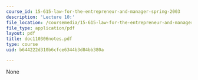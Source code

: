 ```yaml
---
course_id: 15-615-law-for-the-entrepreneur-and-manager-spring-2003
description: 'Lecture 10:'
file_location: /coursemedia/15-615-law-for-the-entrepreneur-and-manager-spring-2003/b644222d310b6cfce6344b3d84bb380a_doc110306notes.pdf
file_type: application/pdf
layout: pdf
title: doc110306notes.pdf
type: course
uid: b644222d310b6cfce6344b3d84bb380a

---
```

None